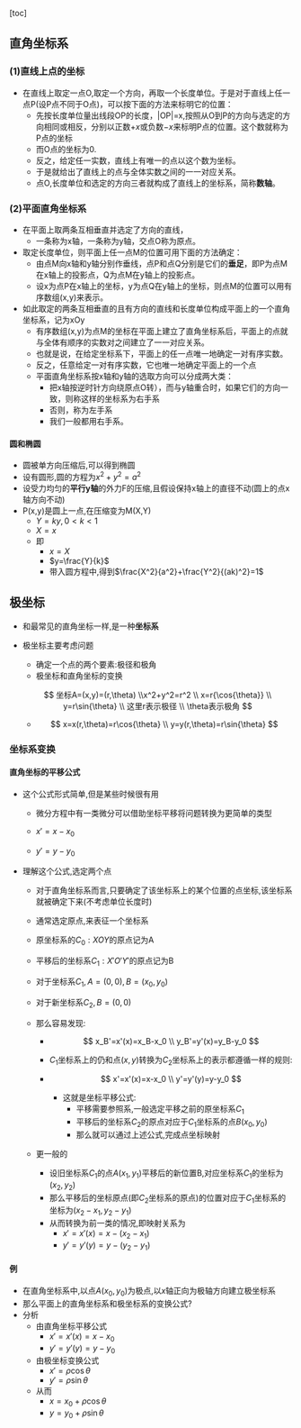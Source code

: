 [toc]

## 直角坐标系

### (1)直线上点的坐标

- 在直线上取定一点O,取定一个方向，再取一个长度单位。于是对于直线上任一点P(设P点不同于O点)，可以按下面的方法来标明它的位置：
  - 先按长度单位量出线段OP的长度，|OP|=x,按照从O到P的方向与选定的方向相同或相反，分别以正数$+x$或负数$-x$来标明P点的位置。这个数就称为P点的坐标
  - 而O点的坐标为0.
  - 反之，给定任一实数，直线上有唯一的点以这个数为坐标。
  - 于是就给出了直线上的点与全体实数之间的一一对应关系。
  - 点O,长度单位和选定的方向三者就构成了直线上的坐标系，简称**数轴**。

### (2)平面直角坐标系

- 在平面上取两条互相垂直并选定了方向的直线，
  - 一条称为x轴，一条称为y轴，交点O称为原点。
- 取定长度单位，则平面上任一点M的位置可用下面的方法确定：
  - 由点M向x轴和y轴分别作垂线，点P和点Q分别是它们的**垂足**，即P为点M在x轴上的投影点，Q为点M在y轴上的投影点。
  - 设x为点P在x轴上的坐标，y为点Q在y轴上的坐标，则点M的位置可以用有序数组(x,y)来表示。
- 如此取定的两条互相垂直的且有方向的直线和长度单位构成平面上的一个直角坐标系，记为xOy
  - 有序数组(x,y)为点M的坐标在平面上建立了直角坐标系后，平面上的点就与全体有顺序的实数对之间建立了一一对应关系。
  - 也就是说，在给定坐标系下，平面上的任一点唯一地确定一对有序实数。
  - 反之，任意给定一对有序实数，它也唯一地确定平面上的一个点
  - 平面直角坐标系按x轴和y轴的选取方向可以分成两大类：
    - 把x轴按逆时针方向绕原点O转），而与y轴重合时，如果它们的方向一致，则称这样的坐标系为右手系
    - 否则，称为左手系
    - 我们一般都用右手系。

#### 圆和椭圆

- 圆被单方向压缩后,可以得到椭圆
- 设有圆形,圆的方程为$x^2+y^2=a^2$
- 设受力均匀的**平行y轴**的外力F的压缩,且假设保持x轴上的直径不动(圆上的点x轴方向不动)
- P(x,y)是圆上一点,在压缩变为M(X,Y)
  - $Y=ky,0<k<1$
  - $X=x$
  - 即
    - $x=X$
    - $y=\frac{Y}{k}$
    - 带入圆方程中,得到$\frac{X^2}{a^2}+\frac{Y^2}{(ak)^2}=1$

## 极坐标

- 和最常见的直角坐标一样,是一种**坐标系**

- 极坐标主要考虑问题

  - 确定一个点的两个要素:极径和极角
  - 极坐标和直角坐标的变换

  $$
  坐标A=(x,y)=(r,\theta)
  \\x^2+y^2=r^2
  \\
  x=r{\cos{\theta}}
  \\
  y=r\sin{\theta}
  \\
  这里r表示极径
  \\
  \theta表示极角
  $$

  - $$
    x=x(r,\theta)=r\cos{\theta}
    \\
    y=y(r,\theta)=r\sin{\theta}
    $$




### 坐标系变换

#### 直角坐标的平移公式

- 这个公式形式简单,但是某些时候很有用

  - 微分方程中有一类微分可以借助坐标平移将问题转换为更简单的类型

  - $x'=x-x_0$

  - $y'=y-y_0$

- 理解这个公式,选定两个点

  - 对于直角坐标系而言,只要确定了该坐标系上的某个位置的点坐标,该坐标系就被确定下来(不考虑单位长度时)

  - 通常选定原点,来表征一个坐标系

  - 原坐标系的$C_0:XOY$的原点记为A

  - 平移后的坐标系$C_1:X'O'Y'$的原点记为B

  - 对于坐标系$C_{1},A=(0,0),B=(x_0,y_0)$

  - 对于新坐标系$C_2,B=(0,0)$

  - 那么容易发现:

    - $$
      x_B'=x'(x)=x_B-x_0
      \\
      y_B'=y'(x)=y_B-y_0
      $$

    - $C_1$坐标系上的仍和点$(x,y)$转换为$C_2$坐标系上的表示都遵循一样的规则:

    - $$
      x'=x'(x)=x-x_0
      \\
      y'=y'(y)=y-y_0
      $$

      - 这就是坐标平移公式:
        - 平移需要参照系,一般选定平移之前的原坐标系$C_1$
        - 平移后的坐标系$C_2$的原点对应于$C_1$坐标系的点$B(x_0,y_0)$
        - 那么就可以通过上述公式,完成点坐标映射

  - 更一般的

    - 设旧坐标系$C_1$的点$A(x_1,y_1)$平移后的新位置B,对应坐标系$C_1$的坐标为$(x_2,y_2)$
    - 那么平移后的坐标原点(即$C_2$坐标系的原点)的位置对应于$C_1$坐标系的坐标为$(x_2-x_1,y_2-y_1)$
    - 从而转换为前一类的情况,即映射关系为
      - $x'=x'(x)=x-(x_2-x_1)$
      - $y'=y'(y)=y-(y_2-y_1)$

#### 例

- 在直角坐标系中,以点$A(x_0,y_0)$为极点,以$x$轴正向为极轴方向建立极坐标系
- 那么平面上的直角坐标系和极坐标系的变换公式?
- 分析
  - 由直角坐标平移公式
    - $x'=x'(x)=x-x_0$
    - $y'=y'(y)=y-y_0$
  - 由极坐标变换公式
    - $x'=\rho{\cos{\theta}}$
    - $y'=\rho{\sin{\theta}}$
  - 从而
    - $x=x_0+\rho\cos{\theta}$
    - $y=y_0+\rho\sin{\theta}$


